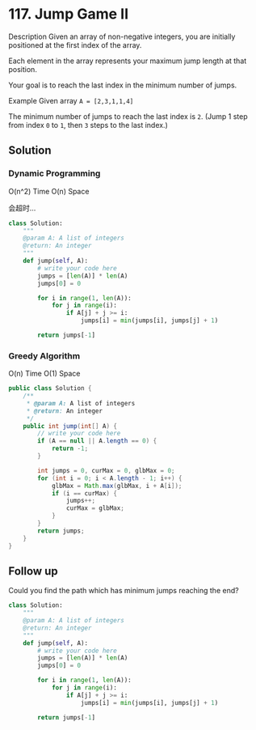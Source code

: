 # 117. Jump Game II

Description
Given an array of non-negative integers, you are initially positioned at the first index of the array.

Each element in the array represents your maximum jump length at that position.

Your goal is to reach the last index in the minimum number of jumps.

Example
Given array `A = [2,3,1,1,4]`

The minimum number of jumps to reach the last index is `2`. (Jump 1 step from index `0` to `1`, then `3` steps to the last index.)


## Solution

### Dynamic Programming

O(n^2) Time
O(n) Space

会超时...

```python
class Solution:
    """
    @param A: A list of integers
    @return: An integer
    """
    def jump(self, A):
        # write your code here
        jumps = [len(A)] * len(A)
        jumps[0] = 0

        for i in range(1, len(A)):
            for j in range(i):
                if A[j] + j >= i:
                    jumps[i] = min(jumps[i], jumps[j] + 1)

        return jumps[-1]
```

### Greedy Algorithm

O(n) Time
O(1) Space

```java
public class Solution {
    /**
     * @param A: A list of integers
     * @return: An integer
     */
    public int jump(int[] A) {
        // write your code here
        if (A == null || A.length == 0) {
            return -1;
        }

        int jumps = 0, curMax = 0, glbMax = 0;
        for (int i = 0; i < A.length - 1; i++) {
            glbMax = Math.max(glbMax, i + A[i]);
            if (i == curMax) {
                jumps++;
                curMax = glbMax;
            }
        }
        return jumps;
    }
}
```

## Follow up

Could you find the path which has minimum jumps reaching the end?

```python
class Solution:
    """
    @param A: A list of integers
    @return: An integer
    """
    def jump(self, A):
        # write your code here
        jumps = [len(A)] * len(A)
        jumps[0] = 0

        for i in range(1, len(A)):
            for j in range(i):
                if A[j] + j >= i:
                    jumps[i] = min(jumps[i], jumps[j] + 1)

        return jumps[-1]
```
